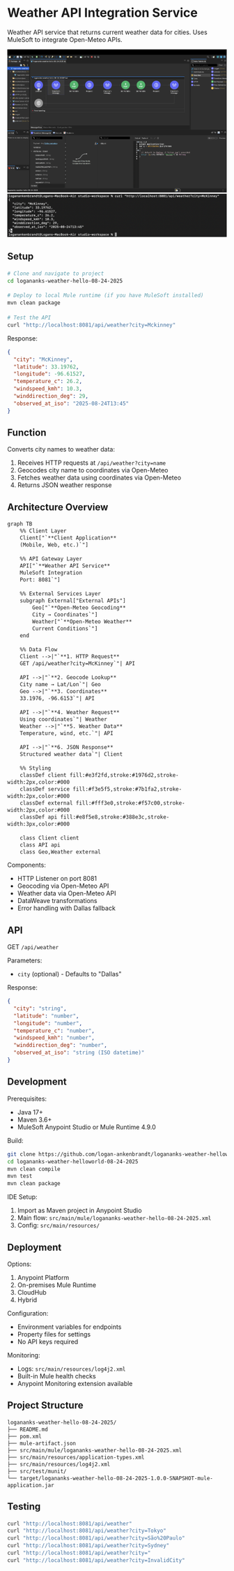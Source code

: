# Weather API Integration Service

Weather API service that returns current weather data for cities. Uses MuleSoft to integrate Open-Meteo APIs.

![MuleSoft Flow](mulesoft-flow.png)
![Sample API Request](sample-request.png)

## Setup

```bash
# Clone and navigate to project
cd logananks-weather-hello-08-24-2025

# Deploy to local Mule runtime (if you have MuleSoft installed)
mvn clean package

# Test the API
curl "http://localhost:8081/api/weather?city=Mckinney"
```

Response:
```json
{
  "city": "McKinney",
  "latitude": 33.19762,
  "longitude": -96.61527,
  "temperature_c": 26.2,
  "windspeed_kmh": 10.3,
  "winddirection_deg": 29,
  "observed_at_iso": "2025-08-24T13:45"
}
```

## Function

Converts city names to weather data:

1. Receives HTTP requests at `/api/weather?city=name`
2. Geocodes city name to coordinates via Open-Meteo
3. Fetches weather data using coordinates via Open-Meteo  
4. Returns JSON weather response

## Architecture Overview

```mermaid
graph TB
    %% Client Layer
    Client["`**Client Application**
    (Mobile, Web, etc.)`"]
    
    %% API Gateway Layer
    API["`**Weather API Service**
    MuleSoft Integration
    Port: 8081`"]
    
    %% External Services Layer
    subgraph External["External APIs"]
        Geo["`**Open-Meteo Geocoding**
        City → Coordinates`"]
        Weather["`**Open-Meteo Weather**
        Current Conditions`"]
    end
    
    %% Data Flow
    Client -->|"`**1. HTTP Request**
    GET /api/weather?city=McKinney`"| API
    
    API -->|"`**2. Geocode Lookup**
    City name → Lat/Lon`"| Geo
    Geo -->|"`**3. Coordinates**
    33.1976, -96.6153`"| API
    
    API -->|"`**4. Weather Request**
    Using coordinates`"| Weather
    Weather -->|"`**5. Weather Data**
    Temperature, wind, etc.`"| API
    
    API -->|"`**6. JSON Response**
    Structured weather data`"| Client
    
    %% Styling
    classDef client fill:#e3f2fd,stroke:#1976d2,stroke-width:2px,color:#000
    classDef service fill:#f3e5f5,stroke:#7b1fa2,stroke-width:2px,color:#000
    classDef external fill:#fff3e0,stroke:#f57c00,stroke-width:2px,color:#000
    classDef api fill:#e8f5e8,stroke:#388e3c,stroke-width:3px,color:#000
    
    class Client client
    class API api
    class Geo,Weather external
```

Components:
- HTTP Listener on port 8081
- Geocoding via Open-Meteo API
- Weather data via Open-Meteo API  
- DataWeave transformations
- Error handling with Dallas fallback

## API

GET `/api/weather`

Parameters:
- `city` (optional) - Defaults to "Dallas"

Response:
```json
{
  "city": "string",
  "latitude": "number",
  "longitude": "number", 
  "temperature_c": "number",
  "windspeed_kmh": "number",
  "winddirection_deg": "number",
  "observed_at_iso": "string (ISO datetime)"
}
```
## Development

Prerequisites:
- Java 17+
- Maven 3.6+
- MuleSoft Anypoint Studio or Mule Runtime 4.9.0

Build:
```bash
git clone https://github.com/logan-ankenbrandt/logananks-weather-helloworld-08-24-2025.git
cd logananks-weather-helloworld-08-24-2025
mvn clean compile
mvn test
mvn clean package
```

IDE Setup:
1. Import as Maven project in Anypoint Studio
2. Main flow: `src/main/mule/logananks-weather-hello-08-24-2025.xml`
3. Config: `src/main/resources/`

## Deployment

Options:
1. Anypoint Platform
2. On-premises Mule Runtime
3. CloudHub
4. Hybrid

Configuration:
- Environment variables for endpoints
- Property files for settings
- No API keys required

Monitoring:
- Logs: `src/main/resources/log4j2.xml`
- Built-in Mule health checks
- Anypoint Monitoring extension available

## Project Structure

```
logananks-weather-hello-08-24-2025/
├── README.md
├── pom.xml
├── mule-artifact.json
├── src/main/mule/logananks-weather-hello-08-24-2025.xml
├── src/main/resources/application-types.xml
├── src/main/resources/log4j2.xml
├── src/test/munit/
└── target/logananks-weather-hello-08-24-2025-1.0.0-SNAPSHOT-mule-application.jar
```

## Testing
```bash
curl "http://localhost:8081/api/weather"
curl "http://localhost:8081/api/weather?city=Tokyo"
curl "http://localhost:8081/api/weather?city=São%20Paulo"
curl "http://localhost:8081/api/weather?city=Sydney"
curl "http://localhost:8081/api/weather?city="
curl "http://localhost:8081/api/weather?city=InvalidCity"
```